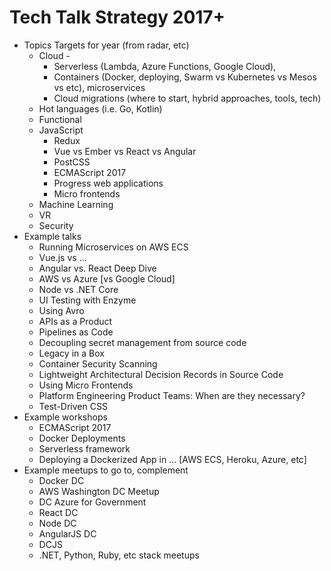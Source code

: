 # Tech Talk Strategy 2017+

- Topics Targets for year (from radar, etc)
  - Cloud - 
    - Serverless (Lambda, Azure  Functions, Google Cloud), 
    - Containers (Docker, deploying, Swarm vs Kubernetes vs Mesos vs etc), microservices
    - Cloud migrations (where to start, hybrid approaches, tools, tech)
  - Hot languages (i.e. Go, Kotlin)
  - Functional
  - JavaScript
    - Redux
    - Vue vs Ember vs React vs Angular 
    - PostCSS 
    - ECMAScript 2017 
    - Progress web applications
    - Micro frontends 
  - Machine Learning
  - VR
  - Security
- Example talks 
  - Running Microservices on AWS ECS
  - Vue.js vs …
  - Angular vs. React Deep Dive
  - AWS vs Azure [vs Google Cloud]
  - Node vs .NET Core 
  - UI Testing with Enzyme 
  - Using Avro 
  - APIs as a Product 
  - Pipelines as Code 
  - Decoupling secret management from source code 
  - Legacy in a Box 
  - Container Security Scanning
  - Lightweight Architectural Decision Records in Source Code 
  - Using Micro Frontends 
  - Platform Engineering Product Teams: When are they necessary?
  - Test-Driven CSS
- Example workshops
  - ECMAScript 2017
  - Docker Deployments 
  - Serverless framework 
  - Deploying a Dockerized App in … [AWS ECS, Heroku, Azure, etc]
- Example meetups to go to, complement
  - Docker DC 
  - AWS Washington DC Meetup
  - DC Azure for Government
  - React DC 
  - Node DC 
  - AngularJS DC 
  - DCJS 
  - .NET, Python, Ruby, etc stack meetups
